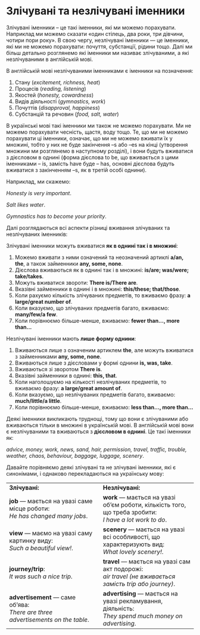 # Злiчуванi та незлiчуванi iменники

<p>Злічувані іменники – це такі іменники, які ми можемо порахувати. Наприклад ми можемо сказати «один стілець, два роки, три дівчини, чотири пори року». В свою чергу, незлічувані іменники — це іменники, які ми не можемо порахувати: почуття, субстанції, рідини тощо.  Далі ми більш детально розглянемо які іменники ми називає злічуваними, а які незлічуваними в англійській мові.</p>

<p>В англійській мові незлічуваними іменниками є іменники на позначення:</p>
<ol>
<li>Стану (<i>excitement, richness, heat</i>)</li>
<li>Процесів (<i>reading, listening</i>)</li>
<li>Якостей (<i>honesty, cowardness</i>)</li>
<li>Видів діяльності (<i>gymnastics, work</i>)</li>
<li>Почуттів (<i>disapproval, happiness</i>)</li>
<li>Субстанцій та речовин (<i>food, salt, water</i>)</li>
</ol>

<p>В українські мові такі іменники ми також не можемо порахувати. Ми не можемо порахувати чесність, щастя, воду тощо. Те, що ми не можемо порахувати ці іменники, означає, що ми не можемо вживати їх у множині, тобто у них не буде закінчення –s або –es на кінці (утворення множини ми розглянемо в наступному розділі), і вони будуть вживатися з дієсловом в однині (форма дієслова to be, що вживається з цими іменниками – is, замість have буде – has, основні дієслова будуть вживатися з закінченням –s, як в третій особі однини).</p>

<p>Наприклад, ми скажемо:</p>
<p><i>Honesty is very important</i>.</p>
<p><i>Salt likes water</i>.</p>
<p><i>Gymnastics has to become your priority</i>.</p>

<p>Далі розглядаються всі аспекти різниці вживання злічуваних та незлічуваних іменників:</p>

<p>Злічувані іменники можуть вживатися <b>як в однині так і в множині</b>:</p>
<ol>
<li>Можемо вживати з ними означений та неозначений артиклі <b>a/an, the</b>, а також займенники <b>any, some, none</b>.</li>
<li>Дієслова вживаються як в однині так і в множині: <b>is/are; was/were; take/takes</b>.</li>
<li>Можуть вживатися звороти: <b>There is/There are</b>.</li>
<li>Вказівні займенники в однині і в множині: <b>this/these; that/those</b>.</li>
<li>Коли рахуємо кількість злічуваних предметів, то вживаємо фразу: <b>a large/great number of</b>.</li>
<li>Коли вказуємо, що злічуваних предметів багато, вживаємо: <b>many/few/a few</b>.</li>
<li>Коли порівнюємо більше-менше, вживаємо: <b>fewer than..., more than...</b></li>
</ol>

<p>Незлічувані іменники мають <b>лише форму однини</b>:</p>
<ol>
<li>Вживаються лише з означеним артиклем <b>the</b>, але можуть вживатися з займенниками <b>any, some, none</b>.</li>
<li>Вживаються лише з дієсловами у формі однини <b>is, was, take</b>.</li>
<li>Вживаються зі зворотом <b>There is</b>.</li>
<li>Вказівні займенники в однині: <b>this, that</b>.</li>
<li>Коли наголошуємо на кількості незлічуваних предметів, то вживаємо фразу: <b>a large/great amount of</b>.</li>
<li>Коли вказуємо, що незлічуваних предметів багато, вживаємо: <b>much/little/a little</b>.</li>
<li>Коли порівнюємо більше-менше, вживаємо: <b>less than..., more than...</b></li>
</ol>

<p>Деякі іменники викликають труднощі, тому що вони є злічуваними або вживаються тільки в множині в українській мові. В англійській мові вони є незлічуваними та вживаються з <b>дієсловом в однині</b>. Це такі іменники як:</p>

<p><i>advice, money, work, news, sand, hair, permission, travel, traffic, trouble, weather, chaos, behaviour, baggage, luggage, scenery</i>.</p>

<p>Давайте порівняємо деякі злічувані та не злічувані іменники, які є синонімами, і однаково перекладаються на українську мову:</p>

<table>
<tr>
<td width="50%"><b>Злічувані:</b></td>
<td width="50%"><b>Незлічувані:</b></td>
</tr>
<tr>
<td width="50%"><b>job</b> — мається на увазі саме місце роботи:<br> <i>He has changed many jobs</i>.</td>
<td width="50%"><b>work</b> —  мається на увазі об’єм роботи, кількість того, що треба зробити:<br> <i>I have a lot work to do</i>.</td>
</tr>
<tr>
<td width="50%"><b>view</b> — маємо на увазі саму картинку виду:<br> <i>Such a beautiful  view!</i>.</td>
<td width="50%"><b>scenery</b> —  мається на увазі всі особливості, що характеризують вид:<br> <i>What lovely scenery!</i>.</td>
</tr>
<tr>
<td width="50%"><b>journey/trip</b>:<br> <i>It was such a nice trip</i>.</td>
<td width="50%"><b>travel</b> —  мається на увазі сам акт подорожі:<br> <i>air travel (не вживається замість trip або journey)</i>.</td>
</tr>
<tr>
<td width="50%"><b>advertisement</b> — саме об’ява:<br> <i>There are three advertisements on the table</i>.</td>
<td width="50%"><b>advertising</b> —  мається на увазі рекламування, діяльність:<br> <i>They spend much money on advertising</i>.</td>
</tr>
</table>
